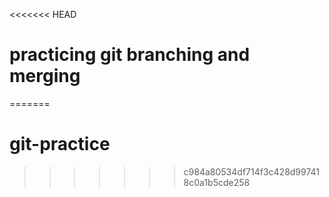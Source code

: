 <<<<<<< HEAD
# practicing git branching and merging
=======
# git-practice
>>>>>>> c984a80534df714f3c428d997418c0a1b5cde258
